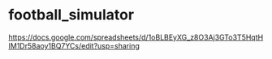 # football_simulator
https://docs.google.com/spreadsheets/d/1oBLBEyXG_z8O3Aj3GTo3T5HqtHIM1Dr58aoy1BQ7YCs/edit?usp=sharing
